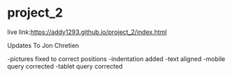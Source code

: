 # project_2
live link:https://addy1293.github.io/project_2/index.html

Updates To Jon Chretien

-pictures fixed to correct positions
-indentation added
-text aligned
-mobile query corrected
-tablet query corrected
